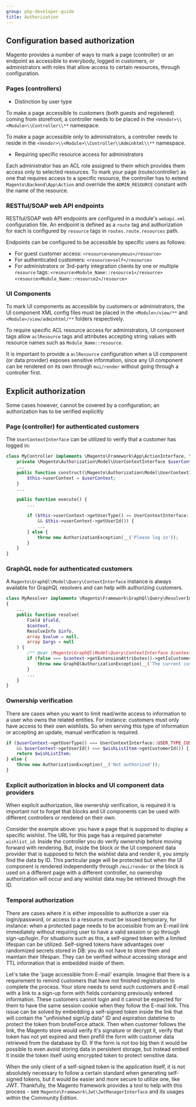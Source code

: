 ```yaml
---
group: php-developer-guide
title: Authorization
---
```


## Configuration based authorization

Magento provides a number of ways to mark a page (controller) or an endpoint as accessible to everybody,
logged in customers, or administrators with roles that allow access to certain resources, through configuration.

### Pages (controllers)

* Distinction by user type

To make a page accessible to customers (both guests and registered) coming from storefront, a controller
needs to be placed in the `<Vendor>\\<Module>\\Controller\\**` namespace.

To make a page accessible only to administrators, a controller needs to reside in the
`<Vendor>\\<Module>\\Controller\\Adminhtml\\**` namespace.

* Requiring specific resource access for administrators

Each administrator has an ACL role assigned to them which provides them access only to selected resources.
To mark your page (route/controller) as one that requires access to a specific resource, the controller
has to extend `Magento\Backend\App\Action` and override the `ADMIN_RESOURCE` constant with the name of the resource.

### RESTful/SOAP web API endpoints

RESTful/SOAP web API endpoints are configured in a module's `webapi.xml` configuration file. An endpoint is defined as
a `route` tag and authorization for each is configured by `resource` tags in `routes.route.resources` path.

Endpoints can be configured to be accessible by specific users as follows:

* For guest customer access:
  `<resource>anonymous</resource>`
* For authenticated customers:
  `<resource>self</resource>`
* For administrators or 3rd-party integration clients by one or multiple `resource` tags:
  `<resource>Module_Name::resource1</resource>`
  `<resource>Module_Name::resource2</resource>`

### UI Components

To mark UI components as accessible by customers or administrators, the UI component XML config files must be placed
in the `<Module>/view/**` and `<Module>/view/adminhtml/**` folders respectively.

To require specific ACL resource access for administrators, UI component tags allow `aclResource` tags and attributes
accepting string values with resource names such as `Module_Name::resource`.

It is important to provide a `aclResource` configuration when a UI component (or data provider)
exposes sensitive information, since any UI component can be rendered on its own through `mui/render` without
going through a controller first.

## Explicit authorization

Some cases however, cannot be covered by a configuration; an authorization has to be verified explicitly
 
### Page (controller) for authenticated customers

The `UserContextInterface` can be utilized to verify that a customer has logged in:

```php
class MyController implements \Magento\Framework\App\ActionInterface, \Magento\Framework\App\Action\HttpGetActionInterface {
    private \Magento\Authorization\Model\UserContextInterface $userContext;
    ...
    public function construct(\Magento\Authorization\Model\UserContextInterface $userContext) {
        $this->userContext = $userContext;
    }
    ...

    public function execute() {
        ...

        if ($this->userContext->getUserType() == UserContextInterface::USER_TYPE_CUSTOMER
            && $this->userContext->getUserId()) {
            ...
        } else {
            throw new AuthorizationException(__('Please log in'));
        }
    }
}
```

### GraphQL node for authenticated customers

A `Magento\GraphQl\Model\Query\ContextInterface` instance is always available for GraphQL resolvers and can help with authorizing customers.

```php
class MyResolver implements \Magento\Framework\GraphQl\Query\ResolverInterface
{
    ...
    public function resolve(
        Field $field,
        $context,
        ResolveInfo $info,
        array $value = null,
        array $args = null
    ) {
        /** @var \Magento\GraphQl\Model\Query\ContextInterface $context */
        if (false === $context->getExtensionAttributes()->getIsCustomer()) {
            throw new GraphQlAuthorizationException(__('The current customer isn\'t authorized.'));
        }
        ...
    }
}
```

### Ownership verification

There are cases when you want to limit read/write access to information to a user who owns the related entities.
For instance: customers must only have access to their own wishlists. So when serving this type of information or accepting an update,
manual verification is required.

```php
if ($userContext->getUserType() === UserContextInterface::USER_TYPE_CUSTOMER
    && $userContext->getUserId() === $wishListItem->getCustomerId()) {
    return $wishListItem;
} else {
    throw new AuthorizationException(__('Not authorized'));
}
```

### Explicit authorization in blocks and UI component data providers

When explicit authorization, like ownership verification, is required it is important not to forget
that blocks and UI components can be used with different controllers or rendered on their own.

Consider the example above: you have a page that is supposed to display a specific wishlist. The URL for this page
has a required parameter `wishlist_id`. Inside the controller you do verify ownership before moving forward with
rendering. But, inside the block or the UI component data provider that is supposed to fetch the wishlist data and
render it, you simply find the data by ID. This particular page will be protected but when the UI component is rendered independently through `/mui/render` or the block is used on a different page with a different controller, no ownership authorization will occur and any wishlist data may be retrieved through the ID.

### Temporal authorization

There are cases where it is either impossible to authorize a user via login/password, or access to a resource must
be issued temporary, for instance: when a protected page needs to be accessible from an E-mail link immediately without
requiring user to have a valid session or go through sign-up/login. For situations such as this, a self-signed token with a
limited lifespan can be utilized. Self-signed tokens have advantages over randomized secrets stored in DB: you do not
have to store them and maintain their lifespan. They can be verified without accessing storage and TTL information that is embedded inside of them.

Let's take the 'page accessible from E-mail' example. Imagine that there is a requirement to remind customers that have
not finished registration to complete the process. Your store needs to send such customers and E-mail with a link
to a sign-up form with fields containing previously entered information. These customers cannot login and it cannot be
expected for them to have the same session cookie when they follow the E-mail link. This issue can be solved by
embedding a self-signed token inside the link that will contain the "unfinished signUp data" ID and expiration datetime
to protect the token from bruteForce attack. Then when customer follows the link, the Magento store would verify it's
signature or decrypt it, verify that token has not yet expired and then prefill the form with customer data retrieved from
the database by ID. If the form is not too big then it would be possible to even avoid storing data in persistent storage, but
instead embed it inside the token itself using encrypted token to protect sensitive data.

When the only client of a self-signed token is the application itself, it is not absolutely necessary to follow
a certain standard when generating self-signed tokens, but it would be easier and more secure to utilize one, like JWT.
Thankfully, the Magento framework provides a tool to help with this process - see `Magento\Framework\Jwt\JwtManagerInterface`
and its usages within the Community Edition.
